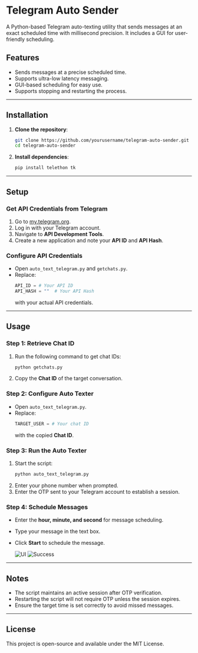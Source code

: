 
# Telegram Auto Sender

A Python-based Telegram auto-texting utility that sends messages at an exact scheduled time with millisecond precision. It includes a GUI for user-friendly scheduling.

## Features
- Sends messages at a precise scheduled time.
- Supports ultra-low latency messaging.
- GUI-based scheduling for easy use.
- Supports stopping and restarting the process.

---

## Installation

1. **Clone the repository**:
   ```bash
   git clone https://github.com/yourusername/telegram-auto-sender.git
   cd telegram-auto-sender
   ```

2. **Install dependencies**:
   ```bash
   pip install telethon tk
   ```

---

## Setup

### Get API Credentials from Telegram
1. Go to [my.telegram.org](https://my.telegram.org).
2. Log in with your Telegram account.
3. Navigate to **API Development Tools**.
4. Create a new application and note your **API ID** and **API Hash**.

### Configure API Credentials
- Open `auto_text_telegram.py` and `getchats.py`.
- Replace:
  ```python
  API_ID = # Your API ID
  API_HASH = ""  # Your API Hash
  ```
  with your actual API credentials.

---

## Usage

### Step 1: Retrieve Chat ID
1. Run the following command to get chat IDs:
   ```bash
   python getchats.py
   ```
2. Copy the **Chat ID** of the target conversation.

### Step 2: Configure Auto Texter
- Open `auto_text_telegram.py`.
- Replace:
  ```python
  TARGET_USER = # Your chat ID
  ```
  with the copied **Chat ID**.

### Step 3: Run the Auto Texter
1. Start the script:
   ```bash
   python auto_text_telegram.py
   ```
2. Enter your phone number when prompted.
3. Enter the OTP sent to your Telegram account to establish a session.

### Step 4: Schedule Messages
- Enter the **hour, minute, and second** for message scheduling.
- Type your message in the text box.
- Click **Start** to schedule the message.
  
  ![UI](https://github.com/user-attachments/assets/aa615bd9-176b-4bfa-9d7f-aa887e00433d)
  ![Success](https://github.com/user-attachments/assets/25f51528-4457-4253-b077-9ba80eabefd2)



---

## Notes
- The script maintains an active session after OTP verification.
- Restarting the script will not require OTP unless the session expires.
- Ensure the target time is set correctly to avoid missed messages.

---

## License
This project is open-source and available under the MIT License.

